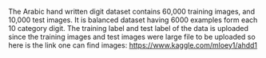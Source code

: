 The Arabic hand written digit dataset contains 60,000 training images, and 10,000 test images. It is balanced dataset having 6000 examples form each 10 category digit.
The training label and test label of the data is uploaded since the training images and test images were large file to be uploaded so here is the link one can find images:
https://www.kaggle.com/mloey1/ahdd1
